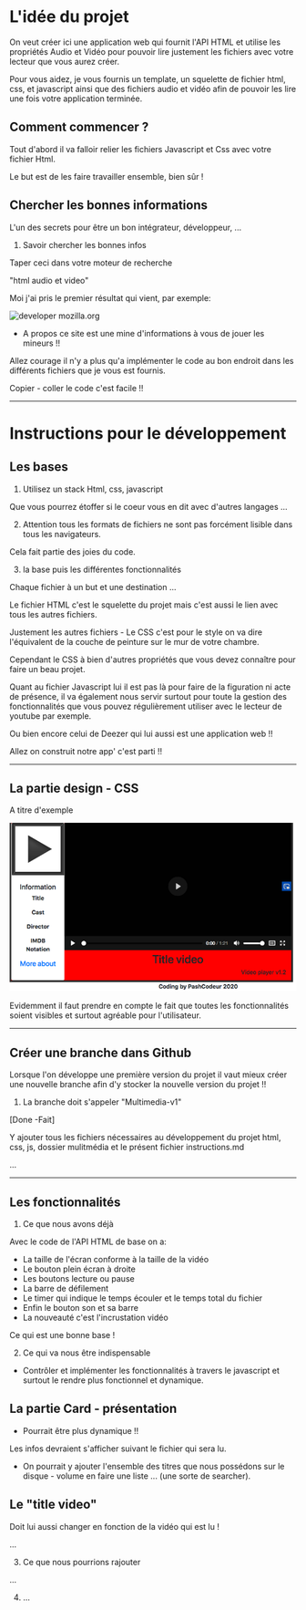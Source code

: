 # L'idée du projet

On veut créer ici une application web qui fournit l'API HTML et utilise les propriétés Audio et Vidéo pour pouvoir lire justement les fichiers avec votre lecteur que vous aurez créer.

Pour vous aidez, je vous fournis un template, un squelette de fichier html, css, et javascript ainsi que des fichiers audio et vidéo afin de pouvoir les lire une fois votre application terminée.

## Comment commencer ?

Tout d'abord il va falloir relier les fichiers Javascript et Css avec votre fichier Html.

Le but est de les faire travailler ensemble, bien sûr !

## Chercher les bonnes informations

L'un des secrets pour être un bon intégrateur, développeur, ...

1. Savoir chercher les bonnes infos 

Taper ceci dans votre moteur de recherche

"html audio et video"

Moi j'ai pris le premier résultat qui vient, par exemple: 

![developer mozilla.org](https://developer.mozilla.org/fr/docs/Web/HTML/Utilisation_d%27audio_et_video_en_HTML5)

* A propos ce site est une mine d'informations à vous de jouer les mineurs !!

Allez courage il n'y a plus qu'a implémenter le code au bon endroit dans les différents fichiers que je vous est fournis.

Copier - coller le code c'est facile !!

----------------------------

# Instructions pour le développement

## Les bases

1. Utilisez un stack Html, css, javascript

Que vous pourrez étoffer si le coeur vous en dit avec d'autres langages ...

2. Attention tous les formats de fichiers ne sont pas forcément lisible dans tous les navigateurs.

Cela fait partie des joies du code.

3. la base puis les différentes fonctionnalités

Chaque fichier à un but et une destination ...

Le fichier HTML c'est le squelette du projet mais c'est aussi le lien avec tous les autres fichiers.

Justement les autres fichiers - Le CSS c'est pour le style on va dire l'équivalent de la couche de peinture sur le mur de votre chambre.

Cependant le CSS à bien d'autres propriétés que vous devez connaître pour faire un beau projet.

Quant au fichier Javascript lui il est pas là pour faire de la figuration ni acte de présence, il va également nous servir surtout pour toute la gestion des fonctionnalités que vous pouvez régulièrement utiliser avec le lecteur de youtube par exemple.

Ou bien encore celui de Deezer qui lui aussi est une application web !!

Allez on construit notre app' c'est parti !!

----------------------------

## La partie design - CSS

A titre d'exemple

![Présentation projet multimédia](https://github.com/PascalR2014/Multimedia/blob/master/Projet-multimedia.png "Visuel du projet multimédia")

Evidemment il faut prendre en compte le fait que toutes les fonctionnalités soient visibles et surtout agréable pour l'utilisateur. 

----------------------------

## Créer une branche dans Github 

Lorsque l'on développe une première version du projet il vaut mieux créer une nouvelle branche afin d'y stocker la nouvelle version du projet !!

1. La branche doit s'appeler "Multimedia-v1"

[Done -Fait]

Y ajouter tous les fichiers nécessaires au développement du projet html, css, js, dossier mulitmédia et le présent fichier instructions.md

...

----------------------------

## Les fonctionnalités

1. Ce que nous avons déjà

Avec le code de l'API HTML de base on a:

* La taille de l'écran conforme à la taille de la vidéo
* Le bouton plein écran à droite
* Les boutons lecture ou pause
* La barre de défilement 
* Le timer qui indique le temps écouler et le temps total du fichier
* Enfin le bouton son et sa barre 
* La nouveauté c'est l'incrustation vidéo 

Ce qui est une bonne base !

2. Ce qui va nous être indispensable

* Contrôler et implémenter les fonctionnalités à travers le javascript et surtout le rendre plus fonctionnel et dynamique.

## La partie Card - présentation

* Pourrait être plus dynamique !!

Les infos devraient s'afficher suivant le fichier qui sera lu.

* On pourrait y ajouter l'ensemble des titres que nous possédons sur le disque - volume en faire une liste ... (une sorte de searcher).

## Le "title video"

Doit lui aussi changer en fonction de la vidéo qui est lu !

...

3. Ce que nous pourrions rajouter

...

4. ...










